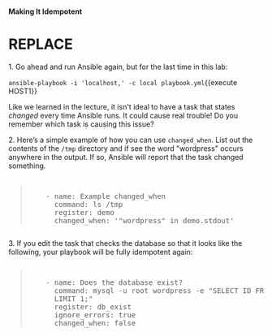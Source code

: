 #### Making It Idempotent

# REPLACE
1\. Go ahead and run Ansible again, but for the last time in this lab:

`ansible-playbook -i 'localhost,' -c local playbook.yml`{{execute HOST1}}

Like we learned in the lecture, it isn't ideal to have a task that states *changed* every time Ansible runs. It could cause real trouble! Do you remember which task is causing this issue?

2\. Here’s a simple example of how you can use `changed_when`. List out the contents of the `/tmp` directory and if see the word "wordpress" occurs anywhere in the output. If so, Ansible will report that the task changed something.

<pre class="file" data-filename="playbook.yml"><blockquote>
    - name: Example changed_when
      command: ls /tmp
      register: demo
      changed_when: '"wordpress" in demo.stdout'
</blockquote></pre>

3\. If you edit the task that checks the database so that it looks like the following, your playbook will be fully idempotent again:

<pre class="file" data-filename="playbook.yml"><blockquote>
    - name: Does the database exist?
      command: mysql -u root wordpress -e "SELECT ID FROM wordpress.wp_users
      LIMIT 1;"
      register: db_exist
      ignore_errors: true
      changed_when: false
</blockquote></pre>
